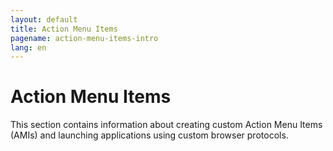 ```yaml
---
layout: default
title: Action Menu Items
pagename: action-menu-items-intro
lang: en
---
```


# Action Menu Items

This section contains information about creating custom Action Menu Items (AMIs) and launching applications using custom browser protocols.